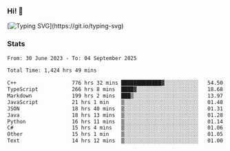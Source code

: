 ### Hi!  👋

[![Typing SVG](https://readme-typing-svg.herokuapp.com?font=Fira+Code&pause=1000&width=435&lines=Hello!+I'm+Texiwustion.)](https://git.io/typing-svg)

### Stats

<!--START_SECTION:waka-->

```txt
From: 30 June 2023 - To: 04 September 2025

Total Time: 1,424 hrs 49 mins

C++                  776 hrs 32 mins █████████████▓░░░░░░░░░░░   54.50 %
TypeScript           266 hrs 8 mins  ████▓░░░░░░░░░░░░░░░░░░░░   18.68 %
Markdown             199 hrs 2 mins  ███▒░░░░░░░░░░░░░░░░░░░░░   13.97 %
JavaScript           21 hrs 1 min    ▒░░░░░░░░░░░░░░░░░░░░░░░░   01.48 %
JSON                 18 hrs 40 mins  ▒░░░░░░░░░░░░░░░░░░░░░░░░   01.31 %
Java                 18 hrs 13 mins  ▒░░░░░░░░░░░░░░░░░░░░░░░░   01.28 %
Python               16 hrs 11 mins  ▒░░░░░░░░░░░░░░░░░░░░░░░░   01.14 %
C#                   15 hrs 4 mins   ▒░░░░░░░░░░░░░░░░░░░░░░░░   01.06 %
Other                15 hrs 1 min    ▒░░░░░░░░░░░░░░░░░░░░░░░░   01.05 %
Text                 14 hrs 12 mins  ▒░░░░░░░░░░░░░░░░░░░░░░░░   01.00 %
```

<!--END_SECTION:waka-->
